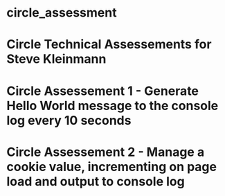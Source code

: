 # circle_assessment
#
# Circle Technical Assessements for Steve Kleinmann
# 
# Circle Assessement 1 - Generate Hello World message to the console log every 10 seconds
# Circle Assessement 2 - Manage a cookie value, incrementing on page load and output to console log
#
